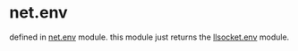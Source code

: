 # net.env

defined in [net.env](../lib/env.lua) module. this module just returns the [llsocket.env](https://github.com/mah0x211/lua-llsocket#llsocketenv-module) module.

